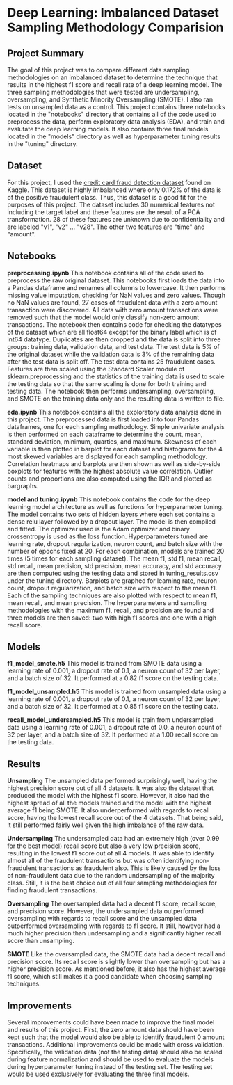 # Deep Learning: Imbalanced Dataset Sampling Methodology Comparision

## Project Summary
The goal of this project was to compare different data sampling methodologies on an imbalanced dataset to determine the technique that results in the highest f1 score and recall rate of a deep learning model.  The three sampling methodologies that were tested are undersampling, oversampling, and Synthetic Minority Oversampling (SMOTE).  I also ran tests on unsampled data as a control.  This project contains three notebooks located in the "notebooks" directory that contains all of the code used to preprocess the data, perform exploratory data analysis (EDA), and train and evalutate the deep learning models.  It also contains three final models located in the "models" directory as well as hyperparameter tuning results in the "tuning" directory.

## Dataset
For this project, I used the [credit card fraud detection dataset](https://www.kaggle.com/mlg-ulb/creditcardfraud) found on Kaggle.  This dataset is highly imbalanced where only 0.172% of the data is of the positive fraudulent class.  Thus, this dataset is a good fit for the purposes of this project.  The dataset includes 30 numerical features not including the target label and these features are the result of a PCA transformation.  28 of these features are unknown due to confidentiality and are labeled "v1", "v2" ... "v28".  The other two features are "time" and "amount".

## Notebooks
**preprocessing.ipynb**
This notebook contains all of the code used to preprocess the raw original dataset.  This notebooks first loads the data into a Pandas dataframe and renames all columns to lowercase.  It then performs missing value imputation, checking for NaN values and zero values.  Though no NaN values are found, 27 cases of fraudulent data with a zero amount transaction were discovered.  All data with zero amount transactions were removed such that the model would only classify non-zero amount transactions.  The notebook then contains code for checking the datatypes of the dataset which are all float64 except for the binary label which is of int64 datatype.  Duplicates are then dropped and the data is split into three groups: training data, validation data, and test data.  The test data is 5% of the original dataset while the validation data is 3% of the remaining data after the test data is split off.  The test data contains 25 fraudulent cases.  Features are then scaled using the Standard Scaler module of sklearn.preprocessing and the statistics of the training data is used to scale the testing data so that the same scaling is done for both training and testing data.  The notebook then performs undersampling, oversampling, and SMOTE on the training data only and the resulting data is written to file.

**eda.ipynb**
This notebook contains all the exploratory data analysis done in this project.  The preprocessed data is first loaded into four Pandas dataframes, one for each sampling methodology.  Simple univariate analysis is then performed on each dataframe to determine the count, mean, standard deviation, minimum, quarties, and maximum.  Skewness of each variable is then plotted in barplot for each dataset and histograms for the 4 most skewed variables are displayed for each sampling methodology.  Correlation heatmaps and barplots are then shown as well as side-by-side boxplots for features with the highest absolute value correlation.  Outlier counts and proportions are also computed using the IQR and plotted as bargraphs.

**model and tuning.ipynb**
This notebook contains the code for the deep learning model architecture as well as functions for hyperparameter tuning.  The model contains two sets of hidden layers where each set contains a dense relu layer followed by a dropout layer.  The model is then compiled and fitted.  The optimizer used is the Adam optimizer and binary crossentropy is used as the loss function.  Hyperparameters tuned are learning rate, dropout regularization, neuron count, and batch size with the number of epochs fixed at 20.  For each combination, models are trained 20 times (5 times for each sampling dataset).  The mean f1, std f1, mean recall, std recall, mean precision, std precision, mean accuracy, and std accuracy are then computed using the testing data and stored in tuning_results.csv under the tuning directory.  Barplots are graphed for learning rate, neuron count, dropout regularization, and batch size with respect to the mean f1.  Each of the sampling techniques are also plotted with respect to mean f1, mean recall, and mean precision.  The hyperparameters and sampling methodologies with the maximum f1, recall, and precision are found and three models are then saved: two with high f1 scores and one with a high recall score.

## Models
**f1_model_smote.h5**
This model is trained from SMOTE data using a learning rate of 0.001, a dropout rate of 0.1, a neuron count of 32 per layer, and a batch size of 32.  It performed at a 0.82 f1 score on the testing data.

**f1_model_unsampled.h5**
This model is trained from unsampled data using a learning rate of 0.001, a dropout rate of 0.1, a neuron count of 32 per layer, and a batch size of 32.  It performed at a 0.85 f1 score on the testing data.

**recall_model_undersampled.h5**
This model is train from undersampled data using a learning rate of 0.001, a dropout rate of 0.0, a neuron count of 32 per layer, and a batch size of 32.  It performed at a 1.00 recall score on the testing data.

## Results
**Unsampling**
The unsampled data performed surprisingly well, having the highest precision score out of all 4 datasets.  It was also the dataset that produced the model with the highest f1 score.  However, it also had the highest spread of all the models trained and the model with the highest average f1 being SMOTE.  It also underperformed with regards to recall score, having the lowest recall score out of the 4 datasets.  That being said, it still performed fairly well given the high imbalance of the raw data.

**Undersampling**
The undersampled data had an extremely high (over 0.99 for the best model) recall score but also a very low precision score, resulting in the lowest f1 score out of all 4 models.  It was able to identify almost all of the fraudulent transactions but was often identifying non-fraudulent transactions as fraudulent also.  This is likely caused by the loss of non-fraudulent data due to the random undersampling of the majority class.  Still, it is the best choice out of all four sampling methodologies for finding fraudulent transactions.

**Oversampling**
The oversampled data had a decent f1 score, recall score, and precision score.  However, the undersampled data outperformed oversampling with regards to recall score and the unsampled data outperformed oversampling with regards to f1 score.  It still, however had a much higher precision than undersampling and a significantly higher recall score than unsampling.

**SMOTE**
Like the oversampled data, the SMOTE data had a decent recall and precision score.  Its recall score is slightly lower than oversampling but has a higher precision score.  As mentioned before, it also has the highest average f1 score, which still makes it a good candidate when choosing sampling techniques.

## Improvements
Several improvements could have been made to improve the final model and results of this project.  First, the zero amount data should have been kept such that the model would also be able to identify fraudulent 0 amount transactions.  Additional improvements could be made with cross validation.  Specifically, the validation data (not the testing data) should also be scaled during feature normalization and should be used to evaluate the models during hyperparameter tuning instead of the testing set.  The testing set would be used exclusively for evaluating the three final models.
